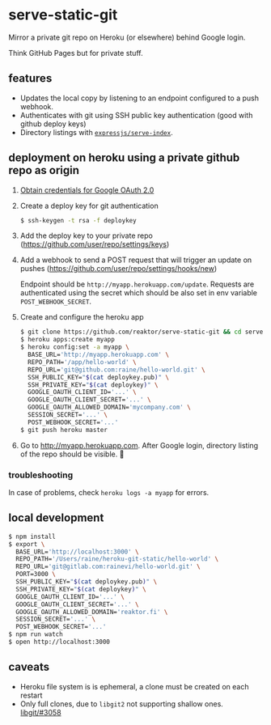 # serve-static-git

Mirror a private git repo on Heroku (or elsewhere) behind Google login.

Think GitHub Pages but for private stuff.

## features

- Updates the local copy by listening to an endpoint configured to a push webhook.
- Authenticates with git using SSH public key authentication (good with github deploy keys)
- Directory listings with [`expressjs/serve-index`](https://github.com/expressjs/serve-index).

## deployment on heroku using a private github repo as origin

1. [Obtain credentials for Google OAuth 2.0](https://developers.google.com/identity/protocols/OAuth2)
2. Create a deploy key for git authentication

    ```sh
    $ ssh-keygen -t rsa -f deploykey
    ```

3. Add the deploy key to your private repo
   (https://github.com/user/repo/settings/keys)

4. Add a webhook to send a POST request that will trigger an update on pushes
   (https://github.com/user/repo/settings/hooks/new)

   Endpoint should be `http://myapp.herokuapp.com/update`. Requests are
   authenticated using the secret which should be also set in env variable
   `POST_WEBHOOK_SECRET`.

5. Create and configure the heroku app

    ```sh
    $ git clone https://github.com/reaktor/serve-static-git && cd serve-static-git
    $ heroku apps:create myapp
    $ heroku config:set -a myapp \
      BASE_URL='http://myapp.herokuapp.com' \
      REPO_PATH='/app/hello-world' \
      REPO_URL='git@github.com:raine/hello-world.git' \
      SSH_PUBLIC_KEY="$(cat deploykey.pub)" \
      SSH_PRIVATE_KEY="$(cat deploykey)" \
      GOOGLE_OAUTH_CLIENT_ID='...' \
      GOOGLE_OAUTH_CLIENT_SECRET='...' \
      GOOGLE_OAUTH_ALLOWED_DOMAIN='mycompany.com' \
      SESSION_SECRET='...' \
      POST_WEBHOOK_SECRET='...'
    $ git push heroku master
    ```

6. Go to http://myapp.herokuapp.com. After Google login, directory listing of
   the repo should be visible. :tada:

### troubleshooting

In case of problems, check `heroku logs -a myapp` for errors.

## local development

```sh
$ npm install
$ export \
  BASE_URL='http://localhost:3000' \
  REPO_PATH='/Users/raine/heroku-git-static/hello-world' \
  REPO_URL='git@gitlab.com:rainevi/hello-world.git' \
  PORT=3000 \
  SSH_PUBLIC_KEY="$(cat deploykey.pub)" \
  SSH_PRIVATE_KEY="$(cat deploykey)" \
  GOOGLE_OAUTH_CLIENT_ID='...' \
  GOOGLE_OAUTH_CLIENT_SECRET='...' \
  GOOGLE_OAUTH_ALLOWED_DOMAIN='reaktor.fi' \
  SESSION_SECRET='...' \
  POST_WEBHOOK_SECRET='...'
$ npm run watch
$ open http://localhost:3000
```

## caveats

- Heroku file system is is ephemeral, a clone must be created on each
  restart
- Only full clones, due to `libgit2` not supporting shallow ones.
  [libgit/#3058](https://github.com/libgit2/libgit2/issues/3058)
